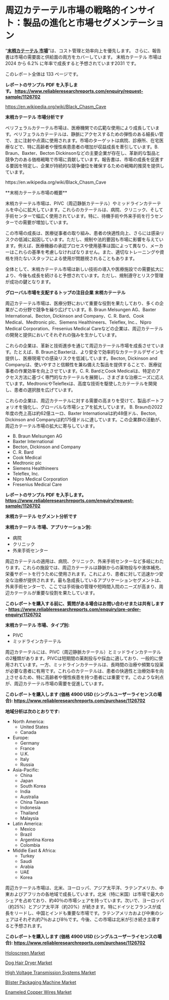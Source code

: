 <p><h1>周辺カテーテル市場の戦略的インサイト：製品の進化と市場セグメンテーション</h1></p><p>&ldquo;<strong><a href="https://www.reliableresearchreports.com/peripheral-catheters-r1126702?utm_campaign=110&utm_medium=9&utm_source=Github&utm_content=ia&utm_term=18112024&utm_id=peripheral-catheters">末梢カテーテル 市場</a></strong>&rdquo;は、コスト管理と効率向上を優先します。 さらに、報告書は市場の需要面と供給面の両方をカバーしています。 末梢カテーテル 市場は 2024 から 6.2% に年率で成長すると予想されています2031 です。</p>
<p>このレポート全体は 133 ページです。</p>
<p><strong>レポートのサンプル PDF を入手します。&nbsp;<a href="https://www.reliableresearchreports.com/enquiry/request-sample/1126702?utm_campaign=110&utm_medium=9&utm_source=Github&utm_content=ia&utm_term=18112024&utm_id=peripheral-catheters">https://www.reliableresearchreports.com/enquiry/request-sample/1126702</a></strong></p>
<p><a href="https://en.wikipedia.org/wiki/Black_Chasm_Cave?utm_campaign=110&utm_medium=9&utm_source=Github&utm_content=ia&utm_term=18112024&utm_id=peripheral-catheters">https://en.wikipedia.org/wiki/Black_Chasm_Cave</a></p>
<p><strong>末梢カテーテル 市場分析です</strong></p>
<p><p>ペリフェラルカテーテル市場は、医療機関での広範な使用により成長しています。ペリフェラルカテーテルは、静脈にアクセスするための弾性のある細長い管で、主に注射や点滴に使用されます。市場のターゲットは病院、診療所、在宅医療などで、特に高齢者や慢性疾患患者の増加が収益成長を牽引しています。B. Braun、Baxter、Becton Dickinsonなどの主要企業が存在し、革新的な製品と競争力のある価格戦略で市場に貢献しています。報告書は、市場の成長を促進する要因を特定し、企業が持続的な競争優位を確保するための戦略的推奨を提供しています。</p></p>
<p>https://en.wikipedia.org/wiki/Black_Chasm_Cave</p>
<p><p>**末梢カテーテル市場の概要**</p><p>末梢カテーテル市場は、PIVC（周辺静脈カテーテル）やミッドラインカテーテルを中心に拡大しています。これらのカテーテルは、病院、クリニック、そして手術センターで幅広く使用されています。特に、待機手術や外来手術を行うセンターでの需要が増加しています。</p><p>この市場の成長は、医療従事者の取り組み、患者の快適性向上、さらには感染リスクの低減に起因しています。ただし、規制や法的要因も市場に影響を与えています。例えば、医療機器の承認プロセスや使用基準は国によって異なり、メーカーはこれらの基準を考慮しなければなりません。また、適切なトレーニングや資格を持たないスタッフによる使用が問題視されることもあります。</p><p>全体として、末梢カテーテル市場は新しい技術の導入や医療施設での需要拡大により、今後も成長を続けると予想されています。ただし、規制遵守とリスク管理が成功の鍵となります。</p></p>
<p><strong>グローバル市場を支配するトップの注目企業 末梢カテーテル</strong></p>
<p><p>周辺カテーテル市場は、医療分野において重要な役割を果たしており、多くの企業がこの分野で競争を繰り広げています。B. Braun Melsungen AG、Baxter International、Becton, Dickinson and Company、C. R. Bard、Cook Medical、Medtronic plc、Siemens Healthineers、Teleflex, Inc.、Nipro Medical Corporation、Fresenius Medical Careなどの企業は、周辺カテーテルの開発と提供においてそれぞれの強みを生かしています。</p><p>これらの企業は、革新と技術進歩を通じて周辺カテーテル市場を成長させています。たとえば、B. BraunとBaxterは、より安全で効率的なカテーテルデザインを提供し、医療現場での感染リスクを低減しています。Becton, Dickinson and Companyは、使いやすさと信頼性を兼ね備えた製品を提供することで、医療従事者の作業効率を向上させています。C. R. BardとCook Medicalは、特定のアクセス方法に基づく専門的なカテーテルを展開し、さまざまな治療ニーズに応えています。MedtronicやTeleflexは、高度な技術を駆使したカテーテルを開発し、患者の選択肢を広げています。</p><p>これらの企業は、周辺カテーテルに対する需要の高まりを受けて、製品ポートフォリオを強化し、グローバルな市場シェアを拡大しています。 B. Braunの2022年度の売上高は約62億ユーロ、Baxter Internationalは約48億ドル、Becton, Dickinson and Companyは約175億ドルに達しています。この企業群の活動が、周辺カテーテル市場の拡大に寄与しています。</p></p>
<p><ul><li>B. Braun Melsungen AG</li><li>Baxter International</li><li>Becton, Dickinson and Company</li><li>C. R. Bard</li><li>Cook Medical</li><li>Medtronic plc</li><li>Siemens Healthineers</li><li>Teleflex, Inc.</li><li>Nipro Medical Corporation</li><li>Fresenius Medical Care</li></ul></p>
<p><strong>レポートのサンプル PDF を入手します。 <a href="https://www.reliableresearchreports.com/enquiry/request-sample/1126702?utm_campaign=110&utm_medium=9&utm_source=Github&utm_content=ia&utm_term=18112024&utm_id=peripheral-catheters">https://www.reliableresearchreports.com/enquiry/request-sample/1126702</a></strong></p>
<p><strong>末梢カテーテル セグメント分析です</strong></p>
<p><strong>末梢カテーテル 市場、アプリケーション別:</strong></p>
<p><ul><li>病院</li><li>クリニック</li><li>外来手術センター</li></ul></p>
<p><p>周辺カテーテルの適用は、病院、クリニック、外来手術センターなど多岐にわたります。これらの施設では、周辺カテーテルは静脈からの薬物投与や液体補充、栄養サポートを行うために使用されます。これにより、患者に対して迅速かつ安全な治療が提供されます。最も急成長しているアプリケーションセグメントは、外来手術センターで、ここでは手術後の管理や短時間入院のニーズが高まり、周辺カテーテルが重要な役割を果たしています。</p></p>
<p><strong>このレポートを購入する前に、質問がある場合はお問い合わせまたは共有します - <a href="https://www.reliableresearchreports.com/enquiry/pre-order-enquiry/1126702?utm_campaign=110&utm_medium=9&utm_source=Github&utm_content=ia&utm_term=18112024&utm_id=peripheral-catheters">https://www.reliableresearchreports.com/enquiry/pre-order-enquiry/1126702</a></strong></p>
<p><strong>末梢カテーテル 市場、タイプ別:</strong></p>
<p><ul><li>PIVC</li><li>ミッドラインカテーテル</li></ul></p>
<p><p>周辺カテーテルには、PIVC（周辺静脈カテーテル）とミッドラインカテーテルの2種類があります。PIVCは短期間の薬剤投与や採血に適しており、一般的に使用されています。一方、ミッドラインカテーテルは、長時間の治療や頻繁な投薬が必要な患者に有用です。これらのカテーテルは、患者の快適性と治療効率を向上させるため、特に高齢者や慢性疾患を持つ患者には重要です。このような利点が、周辺カテーテル市場の需要を促進しています。</p></p>
<p><strong>このレポートを購入します (価格 4900 USD (シングルユーザーライセンスの場合): <a href="https://www.reliableresearchreports.com/purchase/1126702?utm_campaign=110&utm_medium=9&utm_source=Github&utm_content=ia&utm_term=18112024&utm_id=peripheral-catheters">https://www.reliableresearchreports.com/purchase/1126702</a></strong></p>
<p><strong>地域分析は次のとおりです:</strong></p>
<p><ul>
    <li>
        North America:
        <ul>
            <li>United States</li>
            <li>Canada</li>
        </ul>
    </li>
    <li>
        Europe:
        <ul>
            <li>Germany</li>
            <li>France</li>
            <li>U.K.</li>
            <li>Italy</li>
            <li>Russia</li>
        </ul>
    </li>
    <li>
        Asia-Pacific:
        <ul>
            <li>China</li>
            <li>Japan</li>
            <li>South Korea</li>
            <li>India</li>
            <li>Australia</li>
            <li>China Taiwan</li>
            <li>Indonesia</li>
            <li>Thailand</li>
            <li>Malaysia</li>
        </ul>
    </li>
    <li>
        Latin America:
        <ul>
            <li>Mexico</li>
            <li>Brazil</li>
            <li>Argentina Korea</li>
            <li>Colombia</li>
        </ul>
    </li>
    <li>
        Middle East & Africa:
        <ul>
            <li>Turkey</li>
            <li>Saudi</li>
            <li>Arabia</li>
            <li>UAE</li>
            <li>Korea</li>
        </ul>
    </li>
    </ul></p>
<p><p>周辺カテーテル市場は、北米、ヨーロッパ、アジア太平洋、ラテンアメリカ、中東およびアフリカの各地域で成長しています。北米（特に米国）は市場で最大のシェアを占めており、約40％の市場シェアを持っています。次いで、ヨーロッパ（約25%）とアジア太平洋（約20%）が続きます。特にドイツとフランスが成長をリードし、中国とインドも重要な市場です。ラテンアメリカおよび中東のシェアはそれぞれ約7％および8％です。今後、この市場は北米が引き続き主導すると予想されます。</p></p>
<p><strong>このレポートを購入します (価格 4900 USD (シングルユーザーライセンスの場合): <a href="https://www.reliableresearchreports.com/purchase/1126702?utm_campaign=110&utm_medium=9&utm_source=Github&utm_content=ia&utm_term=18112024&utm_id=peripheral-catheters">https://www.reliableresearchreports.com/purchase/1126702</a></strong></p>
<p><p><a href="https://issuu.com/reportprime-2/docs/holoscreen-market-size-2030.pptx_e829cd9f1b0db6?utm_campaign=110&utm_medium=9&utm_source=Github&utm_content=ia&utm_term=18112024&utm_id=peripheral-catheters">Holoscreen Market</a></p><p><a href="https://github.com/globismark/Market-Research-Report-List-5/blob/main/dog-hair-dryer-market.md?utm_campaign=110&utm_medium=9&utm_source=Github&utm_content=ia&utm_term=18112024&utm_id=peripheral-catheters">Dog Hair Dryer Market</a></p><p><a href="https://issuu.com/reportprime-2/docs/high-voltage-transmission-systems-m_438485469e672f?utm_campaign=110&utm_medium=9&utm_source=Github&utm_content=ia&utm_term=18112024&utm_id=peripheral-catheters">High Voltage Transmission Systems Market</a></p><p><a href="https://www.linkedin.com/pulse/blister-packaging-machine-market-share-analysis-growth-lzxxe?utm_campaign=110&utm_medium=9&utm_source=Github&utm_content=ia&utm_term=18112024&utm_id=peripheral-catheters">Blister Packaging Machine Market</a></p><p><a href="https://github.com/NarcisoFerry/Market-Research-Report-List-1/blob/main/enameled-copper-wires-market.md?utm_campaign=110&utm_medium=9&utm_source=Github&utm_content=ia&utm_term=18112024&utm_id=peripheral-catheters">Enameled Copper Wires Market</a></p></p>